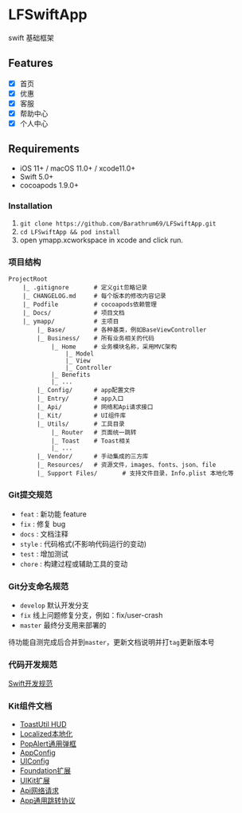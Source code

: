 # LFSwiftApp

swift 基础框架

## Features

- [x] 首页
- [x] 优惠
- [x] 客服
- [x] 帮助中心
- [x] 个人中心

## Requirements

- iOS 11+ / macOS 11.0+ / xcode11.0+
- Swift 5.0+
- cocoapods 1.9.0+

### Installation

1. `git clone https://github.com/Barathrum69/LFSwiftApp.git`
2. `cd LFSwiftApp && pod install`
3. open ymapp.xcworkspace in xcode and click run.


### 项目结构

```
ProjectRoot
    |_ .gitignore       # 定义git忽略记录
    |_ CHANGELOG.md     # 每个版本的修改内容记录
    |_ Podfile          # cocoapods依赖管理
    |_ Docs/            # 项目文档
    |_ ymapp/           # 主项目
        |_ Base/        # 各种基类，例如BaseViewController
        |_ Business/    # 所有业务相关的代码
            |_ Home     # 业务模块名称，采用MVC架构
                |_ Model
                |_ View
                |_ Controller
            |_ Benefits
            |_ ...
        |_ Config/      # app配置文件
        |_ Entry/       # app入口
        |_ Api/         # 网络和Api请求接口
        |_ Kit/         # UI组件库
        |_ Utils/       # 工具目录
            |_ Router   # 页面统一跳转
            |_ Toast    # Toast相关
            |_ ...
        |_ Vendor/      # 手动集成的三方库
        |_ Resources/   # 资源文件，images、fonts、json、file
        |_ Support Files/       # 支持文件目录，Info.plist 本地化等
```


### Git提交规范
- `feat` :     新功能 feature
- `fix` :      修复 bug
- `docs` :      文档注释
- `style` :  代码格式(不影响代码运行的变动)
- `test` :    增加测试
- `chore` :  构建过程或辅助工具的变动


### Git分支命名规范
- `develop` 默认开发分支
- `fix` 线上问题修复分支，例如：fix/user-crash
- `master` 最终分支用来部署的

待功能自测完成后合并到`master`，更新文档说明并打`tag`更新版本号



### 代码开发规范

[Swift开发规范](Docs/swift-rules.md)


### Kit组件文档
- [ToastUtil HUD](Docs/toast.md)
- [Localized本地化](Docs/localized.md)
- [PopAlert通用弹框](Docs/popalert.md)
- [AppConfig](Docs/appconfig.md)
- [UIConfig](Docs/uiconfig.md)
- [Foundation扩展](Docs/foundation.md)
- [UIKit扩展](Docs/uikit.md)
- [Api网络请求](Docs/api.md)
- [App通用跳转协议](Docs/jump.md)
